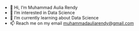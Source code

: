 - 👋 Hi, I’m Muhammad Aulia Rendy
- 👀 I’m interested in Data Science
- 🌱 I’m currently learning about Data Science
- 📫 Reach me on my email muhammadauliarendy@gmail.com
